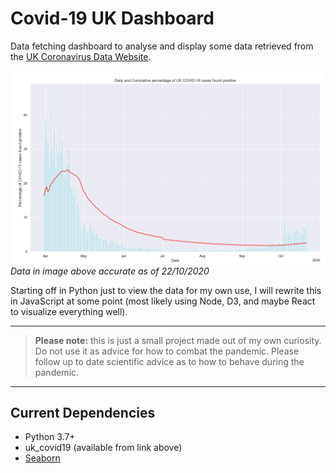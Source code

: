 # Covid-19 UK Dashboard

Data fetching dashboard to analyse and display some data retrieved from the [UK Coronavirus Data Website](https://coronavirus.data.gov.uk).

![](https://raw.githubusercontent.com/DamianHaziak/damianhaziak.github.io/master/images/UKCOV19.png)
*Data in image above accurate as of 22/10/2020*

Starting off in Python just to view the data for my own use, I will rewrite this in JavaScript at some point (most likely using Node, D3, and maybe React to visualize everything well).

---
> **Please note:** this is just a small project made out of my own curiosity. Do not use it as advice for how to combat the pandemic. Please follow up to date scientific advice as to how to behave during the pandemic.
---

## Current Dependencies
* Python 3.7+
* uk_covid19 (available from link above)
* [Seaborn](http://seaborn.pydata.org/index.html)
